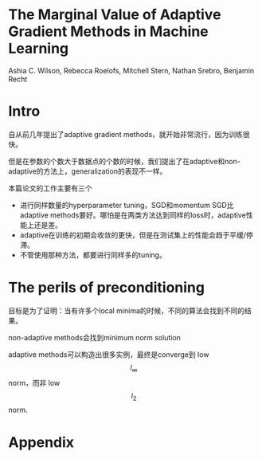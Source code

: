 # The Marginal Value of Adaptive Gradient Methods in Machine Learning

Ashia C. Wilson, Rebecca Roelofs, Mitchell Stern, Nathan Srebro, Benjamin Recht

# Intro

自从前几年提出了adaptive gradient methods，就开始非常流行，因为训练很快。

但是在参数的个数大于数据点的个数的时候，我们提出了在adaptive和non-adaptive的方法上，generalization的表现不一样。

本篇论文的工作主要有三个

+ 进行同样数量的hyperparameter tuning，SGD和momentum SGD比adaptive methods要好。哪怕是在两类方法达到同样的loss时，adaptive性能上还是差。
+ adaptive在训练的初期会收敛的更快，但是在测试集上的性能会趋于平缓/停滞。
+ 不管使用那种方法，都要进行同样多的tuning。

# The perils of preconditioning

目标是为了证明：当有许多个local minima的时候，不同的算法会找到不同的结果。

non-adaptive methods会找到minimum norm solution

adaptive methods可以构造出很多实例，最终是converge到 low $$l_\infty$$ norm，而非 low $$l_2$$ norm.

# Appendix